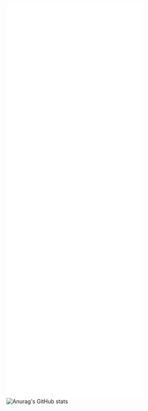 ![Metrics](/github-metrics.svg)
![Anurag's GitHub stats](https://github-readme-stats.vercel.app/api?username=omaarelamri&show_icons=true)


